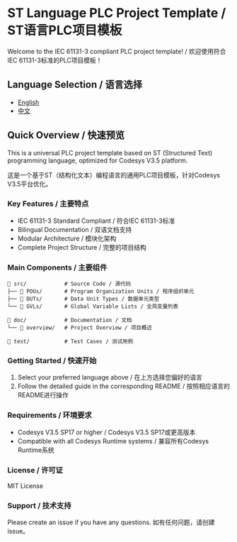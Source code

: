 # ST Language PLC Project Template / ST语言PLC项目模板

Welcome to the IEC 61131-3 compliant PLC project template! / 欢迎使用符合IEC 61131-3标准的PLC项目模板！

## Language Selection / 语言选择

- [English](./README_EN.md)
- [中文](./README_CN.md)

## Quick Overview / 快速预览

This is a universal PLC project template based on ST (Structured Text) programming language, optimized for Codesys V3.5 platform.

这是一个基于ST（结构化文本）编程语言的通用PLC项目模板，针对Codesys V3.5平台优化。

### Key Features / 主要特点

- IEC 61131-3 Standard Compliant / 符合IEC 61131-3标准
- Bilingual Documentation / 双语文档支持
- Modular Architecture / 模块化架构
- Complete Project Structure / 完整的项目结构

### Main Components / 主要组件

```
📁 src/            # Source Code / 源代码
├── 📁 POUs/       # Program Organization Units / 程序组织单元
├── 📁 DUTs/       # Data Unit Types / 数据单元类型
└── 📁 GVLs/       # Global Variable Lists / 全局变量列表

📁 doc/            # Documentation / 文档
└── 📁 overview/   # Project Overview / 项目概述

📁 test/           # Test Cases / 测试用例
```

### Getting Started / 快速开始

1. Select your preferred language above / 在上方选择您偏好的语言
2. Follow the detailed guide in the corresponding README / 按照相应语言的README进行操作

### Requirements / 环境要求

- Codesys V3.5 SP17 or higher / Codesys V3.5 SP17或更高版本
- Compatible with all Codesys Runtime systems / 兼容所有Codesys Runtime系统

### License / 许可证

MIT License

### Support / 技术支持

Please create an issue if you have any questions.
如有任何问题，请创建issue。
